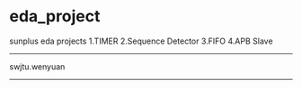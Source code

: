 # eda_project
sunplus eda projects
1.TIMER
2.Sequence Detector
3.FIFO
4.APB Slave
*********************
swjtu.wenyuan
********************

